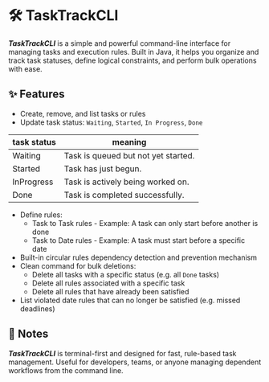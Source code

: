 # 🛠️ **TaskTrackCLI**

***TaskTrackCLI*** is a simple and powerful command-line interface for managing tasks and execution rules. Built in Java, it helps you organize and track task statuses, define logical constraints, and perform bulk operations with ease.

## ✨ Features

- Create, remove, and list tasks or rules
- Update task status: `Waiting`, `Started`, `In Progress`, `Done`

| task status | meaning |
|-------------|----|
| Waiting     | Task is queued but not yet started. |
| Started     | Task has just begun. |
| InProgress  | Task is actively being worked on. |
| Done        | Task is completed successfully. |

- Define rules:
    - Task to Task rules - Example: A task can only start before another is done
    - Task to Date rules - Example: A task must start before a specific date
- Built-in circular rules dependency detection and prevention mechanism
- Clean command for bulk deletions:
    - Delete all tasks with a specific status (e.g. all `Done` tasks)
    - Delete all rules associated with a specific task
    - Delete all rules that have already been satisfied
- List violated date rules that can no longer be satisfied (e.g. missed deadlines)


## 📌 Notes

***TaskTrackCLI*** is terminal-first and designed for fast, rule-based task management. Useful for developers, teams, or anyone managing dependent workflows from the command line.